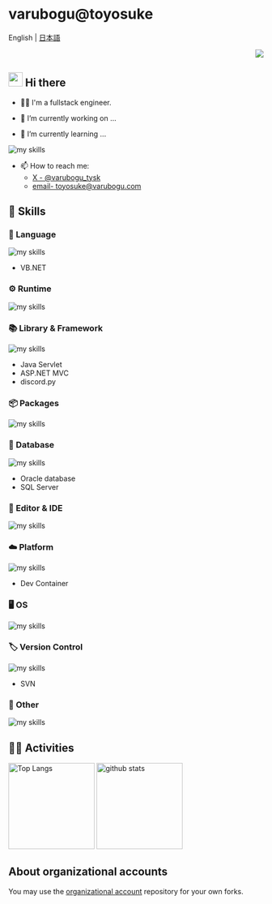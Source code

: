 # varubogu@toyosuke

English | [日本語](README.ja.md)

<div align="right">
  <img src="https://komarev.com/ghpvc/?username=varubogu" />
</div>

## <img src="https://media.giphy.com/media/hvRJCLFzcasrR4ia7z/giphy.gif" width="28"> Hi there

- 🧑‍💻 I'm a fullstack engineer.

- 🔭 I’m currently working on ...

- 🌱 I’m currently learning ...
<img alt="my skills" src="https://skillicons.dev/icons?theme=dark&perline=7&i=godot" />

- 📫 How to reach me:
  - [X - @varubogu_tysk](https://x.com/varubogu_tysk)
  - [email- toyosuke@varubogu.com](mailto:toyosuke@varubogu.com)

## 🌱 Skills

### 🔡 Language

<img alt="my skills" src="https://skillicons.dev/icons?theme=dark&perline=7&i=html,css,js,ts,rust,c,cpp,cs,java,py,php,golang,bash,powershell,markdown" />

- VB.NET

### ⚙️ Runtime

<img alt="my skills" src="https://skillicons.dev/icons?theme=dark&perline=7&i=nodejs,bun,rust,dotnet,java,markdown" />

### 📚 Library & Framework

<img alt="my skills" src="https://skillicons.dev/icons?theme=dark&perline=7&i=tailwind,react,astro,jquery,qt,tauri,dotnet,godot,unity" />

- Java Servlet
- ASP.NET MVC
- discord.py

### 📦️ Packages

<img alt="my skills" src="https://skillicons.dev/icons?theme=dark&perline=7&i=tailwind,npm,pnpm,bun" />

### 💾 Database

<img alt="my skills" src="https://skillicons.dev/icons?theme=dark&perline=7&i=postgres,mysql" />

- Oracle database
- SQL Server

### 📝 Editor & IDE

<img alt="my skills" src="https://skillicons.dev/icons?theme=dark&perline=7&i=visualstudio,vscode,eclipse,idea,pycharm,phpstorm,webstorm,androidstudio,obsidian" />

### ☁️ Platform

<img alt="my skills" src="https://skillicons.dev/icons?theme=dark&perline=7&i=docker,aws,gcp,cloudflare,supabase" />

- Dev Container

### 🖥️ OS

<img alt="my skills" src="https://skillicons.dev/icons?theme=dark&perline=7&i=windows,linux,ubuntu,apple" />

### 🏷️ Version Control

<img alt="my skills" src="https://skillicons.dev/icons?theme=dark&perline=7&i=git,github,gitlab" />

- SVN

### 🔧 Other

<img alt="my skills" src="https://skillicons.dev/icons?theme=dark&perline=7&i=twitter,discord,discordbots,notion,postman,wordpress" />

## 🏃‍♀️ Activities
<div align="left">
  <img alt="Top Langs" height="170px" src="https://github-readme-stats.vercel.app/api?username=varubogu&theme=vue-dark&layout=compact" />
  <img alt="github stats" height="170px" src="https://github-readme-stats.vercel.app/api/top-langs/?username=varubogu&theme=vue-dark&layout=compact" />
</div>

## About organizational accounts

You may use the [organizational account](https://github.com/varubogu-organization) repository for your own forks.
